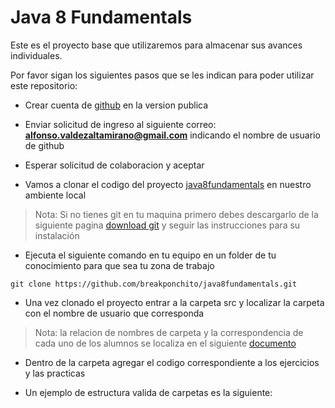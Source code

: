 # Java 8 Fundamentals

Este es el proyecto base que utilizaremos para almacenar sus avances individuales.

Por favor sigan los siguientes pasos que se les indican para poder utilizar este repositorio:

- Crear cuenta de [github](https://github.com/) en la version publica

- Enviar solicitud de ingreso al siguiente correo: **alfonso.valdezaltamirano@gmail.com** indicando el nombre de usuario de github

- Esperar solicitud de colaboracion y aceptar

- Vamos a clonar el codigo del proyecto [java8fundamentals](https://github.com/breakponchito/java8fundamentals) en nuestro ambiente local

> Nota: Si no tienes git en tu maquina primero debes descargarlo de la siguiente pagina [download git](https://git-scm.com/downloads ) y seguir las instrucciones para su instalación

- Ejecuta el siguiente comando en tu equipo en un folder de tu conocimiento para que sea tu zona de trabajo

`git clone https://github.com/breakponchito/java8fundamentals.git`

- Una vez clonado el proyecto entrar a la carpeta src y localizar la carpeta con el nombre de usuario que corresponda

> Nota: la relacion de nombres de carpeta y la correspondencia de cada uno de los alumnos se localiza en el siguiente [documento](https://docs.google.com/spreadsheets/d/1pe63Cq3i0WDK9NfHJ1_-8kYctnAbMDACZ1HdoxQrewc/edit?usp=sharing)

- Dentro de la carpeta agregar el codigo correspondiente a los ejercicios y las practicas

- Un ejemplo de estructura valida de carpetas es la siguiente:








